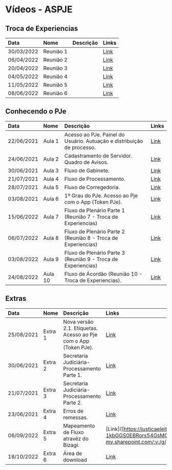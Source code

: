 # Vídeos - ASPJE


## Troca de Experiencias

|  Data  | Nome | Descrição | Links |
|:-------|:----------|:----------:|------|
| 30/03/2022 | Reunião 1 |  | [Link](https://justicaeleitoral-my.sharepoint.com/:v:/g/personal/gabriel_bezerra_tse_jus_br/EWl1G11b6_NFmX3ZFNiSP1sBpgLEAOQeCa9zHHbskiCewA?e=1h8c63) |
| 06/04/2022 | Reunião 2 |  | [Link](https://justicaeleitoral-my.sharepoint.com/:v:/g/personal/gabriel_bezerra_tse_jus_br/EZ1rXT4MZC1JgCAEIOqeYRUBJrCa04vGdDbOm5D6ff_X5Q?e=55o6Ac) |
| 20/04/2022 | Reunião 3 |  | [Link](https://justicaeleitoral-my.sharepoint.com/:v:/g/personal/gabriel_bezerra_tse_jus_br/EZf3X8FpnpxKrBrMD6mPLDQBzG-92i2YKE_FRhCNeo11iQ?e=3dwGAt) |
| 04/05/2022 | Reunião 4 |  | [Link](https://justicaeleitoral-my.sharepoint.com/:v:/g/personal/gabriel_bezerra_tse_jus_br/EcqlTjasZzdCvH1uKnkhDPQBFQHrL5ib-9ivyYFQKmtP5A?e=4QoeQ6) |
| 11/05/2022 | Reunião 5 |  | [Link](https://justicaeleitoral-my.sharepoint.com/:v:/r/personal/gabriel_bezerra_tse_jus_br/Documents/Grava%C3%A7%C3%B5es/Conhecendo%20o%20PJe/5%C2%BA%20Reuni%C3%A3o%2011-05-2022%20Troca%20de%20Experi%C3%AAncias.mp4?csf=1&web=1&e=idhXae) |
| 08/06/2022 | Reunião 6 |  | [Link](https://justicaeleitoral-my.sharepoint.com/:v:/g/personal/gabriel_bezerra_tse_jus_br/EVXALIET8_NGjn42_oUDu0EBtV4M06rxEBn1XrpkYF6khg?e=8aYtr2) |

## Conhecendo o PJe

|  Data  | Nome | Descrição | Links |
|:-------|:----------|:----------|:------|
| 22/06/2021 | Aula 1 | Acesso ao PJe. Painel do Usuário. Autuação e distribuição de processo. | [Link](https://web.microsoftstream.com/video/3644c8fc-b9c7-4a2d-b142-2d54f5b9e85b) |
| 24/06/2021 | Aula 2 | Cadastramento de Servidor. Quadro de Avisos. | [Link](https://web.microsoftstream.com/video/ecf4cbe1-7acc-45ea-8ef7-6d16255168f7) |
| 30/06/2021 | Aula 3 | Fluxo de Gabinete. | [Link](https://web.microsoftstream.com/video/4fb46319-9742-42eb-a8ba-7840dfba494e) |
| 21/07/2021 | Aula 4 | Fluxo de Processamento. | [Link](https://web.microsoftstream.com/video/4d7a7466-4bd3-4b71-b4f3-183c1e4ce796) |
| 28/07/2021 | Aula 5 | Fluxo de Corregedoria. | [Link](https://web.microsoftstream.com/video/00acb760-22b5-42df-a8c6-b8cd88ff2daa) |
| 03/08/2021 | Aula 6 | 1º Grau do PJe. Acesso ao Pje com o App (Token PJe). | [Link](https://web.microsoftstream.com/video/4f953ff5-3b52-4f82-9944-1e1a8d597a38) |
| 15/06/2022 | Aula 7 | Fluxo de Plenário Parte 1 (Reunião 7 - Troca de Experiencias) | [Link](https://justicaeleitoral-my.sharepoint.com/:v:/g/personal/gabriel_bezerra_tse_jus_br/ESjI6JdB4GZBvHP0Los3-nkBulSIK_vwBf1OQrW0qj7Omw?e=EhxAaV) |
| 06/07/2022 | Aula 8 | Fluxo de Plenário Parte 2 (Reunião 8 - Troca de Experiencias) | [Link](https://justicaeleitoral-my.sharepoint.com/:v:/g/personal/gabriel_bezerra_tse_jus_br/EQaUEBOENR5HhMnHX3T5B1QBwhDFMp1jT5gJJhaPJZ3XmA?e=c3AmT1) |
| 03/08/2022 | Aula 9 | Fluxo de Plenário Parte 3 (Reunião 9 - Troca de Experiencias) | [Link](https://justicaeleitoral-my.sharepoint.com/:v:/g/personal/gabriel_bezerra_tse_jus_br/EehAFJciHuBMqBdr0UovBagBCfE9nKu4g3iz-IhkOh7ccA?e=9zEjLv) |
| 24/08/2022 | Aula 10 | Fluxo de Ácordão (Reunião 10 - Troca de Experiencias). | [Link](https://justicaeleitoral-my.sharepoint.com/:v:/g/personal/gabriel_bezerra_tse_jus_br/EcVti2_z3sNIiRtyulrXXQkBDoUmZWz6jk-65kmhBLWYgQ?e=9p7JSX) |

## Extras

|  Data  | Nome | Descrição | Links |
|:-------|:----------|:----------|:------|
| 25/08/2021 | Extra 1 | Nova versão 2.1. Etiquetas. Acesso ao Pje com o App (Token PJe). | [Link](https://justicaeleitoral-my.sharepoint.com/:v:/g/personal/bruney_brum_tse_jus_br/Eb1JEUqMh-pHpd_GLih-baAB5rxPFH5fLdlRAfFdt0IrrQ) |
| 30/06/2021 | Extra 2 | Secretaria Judiciária- Processamento Parte 1. | [Link](https://justicaeleitoral-my.sharepoint.com/:v:/g/personal/ruy_tavares_tse_jus_br/EYmWj7JTldJHoaS6gmJDtwsBSdMrZnpg6iWvVr24l4kh_Q?e=Bbol53) |
| 21/07/2021 | Extra 3 | Secretaria Judiciária- Processamento Parte 2. | [Link](https://justicaeleitoral-my.sharepoint.com/:v:/g/personal/ruy_tavares_tse_jus_br/Ea6POAns3v5KlrFCwGLsRFEB6-dHzN3x98RtGyF2zdRoLg?e=Eqv469) |
| 23/06/2021 | Extra 4 | Erros de remessas. | [Link](https://justicaeleitoral-my.sharepoint.com/:v:/g/personal/ruy_tavares_tse_jus_br/EVc_-ddzbApKmq2ep-kWA-kB_P0OduqXJWJcTS0jcbJjcQ?e=KC9egH) |
| 06/09/2022 | Extra 5 | Mapeamento de Fluxo atravéz do Bizagi. | [Link]([https://justicaeleitoral-my.sharepoint.com/:v:/g/personal/ruy_tavares_tse_jus_br/EYFRzPPdRv1Grp-1kbGGS0EBRors54GsMQhagq16LY3L3w?e=9KI599](https://justicaeleitoral-my.sharepoint.com/:v:/g/personal/gabriel_bezerra_tse_jus_br/ETqfZFokjTBCo86NEgqMkzUB8KYSe2TXVcBbk3ijcjJ7lQ) |
| 18/10/2022 | Extra 6 | Área de download | [Link](https://justicaeleitoral-my.sharepoint.com/personal/gabriel_bezerra_tse_jus_br/_layouts/15/stream.aspx?id=%2Fpersonal%2Fgabriel%5Fbezerra%5Ftse%5Fjus%5Fbr%2FDocuments%2FGrava%C3%A7%C3%B5es%2FExtras%2F%C3%81rea%20de%20download%2Emp4&ga=1) |

